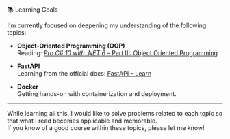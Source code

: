 📚 Learning Goals

I'm currently focused on deepening my understanding of the following topics:

- **Object-Oriented Programming (OOP)**  
  Reading: [*Pro C# 10 with .NET 6* – Part III: Object Oriented Programming](https://dl.ebooksworld.ir/books/Pro.CSharp.10.with.NET.6.Andrew.Troelsen.Phil.Japikse.Apress.9781484278680.EBooksWorld.ir.pdf)

- **FastAPI**  
  Learning from the official docs: [FastAPI – Learn](https://fastapi.tiangolo.com/learn/)

- **Docker**  
  Getting hands-on with containerization and deployment.

---

While learning all this, I would like to solve problems related to each topic so that what I read becomes applicable and memorable.  
If you know of a good course within these topics, please let me know!